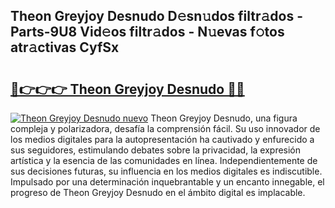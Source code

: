 ## Theon Greyjoy Desnudo D𝚎sn𝚞dos filtr𝚊dos - Parts-9U8 Vid𝚎os filtr𝚊dos - N𝚞evas f𝚘tos atr𝚊ctivas CyfSx

# <h2><a href="http://mb1mpb.tromn.icu/?c=Theon+Greyjoy+Desnudo">🔗👉👉👉 Theon Greyjoy Desnudo 🔗🔗</a></h2>

[![Theon Greyjoy Desnudo nuevo](https://i.imgur.com/pEAQMta.gif)](http://mb1mpb.tromn.icu/?c=Theon+Greyjoy+Desnudo)
Theon Greyjoy Desnudo, una figura compleja y polarizadora, desafía la comprensión fácil. Su uso innovador de los medios digitales para la autopresentación ha cautivado y enfurecido a sus seguidores, estimulando debates sobre la privacidad, la expresión artística y la esencia de las comunidades en línea. Independientemente de sus decisiones futuras, su influencia en los medios digitales es indiscutible. Impulsado por una determinación inquebrantable y un encanto innegable, el progreso de Theon Greyjoy Desnudo en el ámbito digital es implacable.
